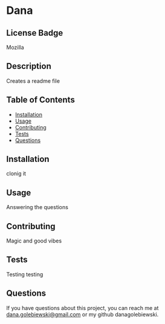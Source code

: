 # Dana 
## License Badge 
Mozilla
## Description 
Creates a readme file 
## Table of Contents
- [Installation](#installation)
- [Usage](#usage)
- [Contributing](#contributing)
- [Tests](#tests) 
- [Questions](#questions)

## Installation
clonig it

## Usage
Answering the questions

## Contributing 
Magic and good vibes

## Tests
Testing testing 

## Questions
If you have questions about this project, you can reach me at dana.golebiewski@gmail.com or my github danagolebiewski.

